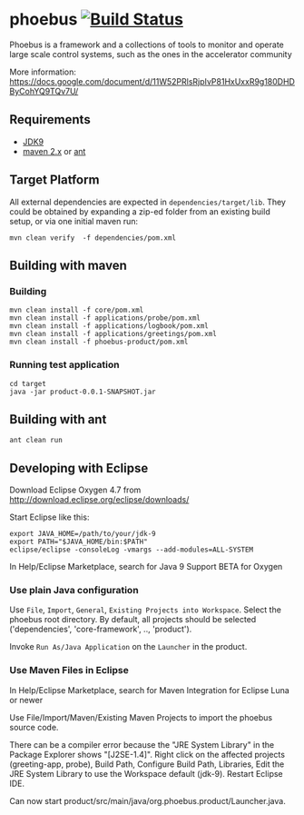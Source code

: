 # phoebus [![Build Status](https://travis-ci.org/shroffk/phoebus.svg?branch=master)](https://travis-ci.org/shroffk/phoebus)

Phoebus is a framework and a collections of tools to monitor and operate large scale control systems, such as the ones in the accelerator community

More information:
https://docs.google.com/document/d/11W52PRlsRjpIvP81HxUxxR9g180DHDByCohYQ9TQv7U/


## Requirements
 - [JDK9](http://jdk.java.net/9/)
 - [maven 2.x](https://maven.apache.org/) or [ant](http://ant.apache.org/)


## Target Platform

All external dependencies are expected in `dependencies/target/lib`.
They could be obtained by expanding a zip-ed folder from an existing build setup, or via one initial maven run:


```
mvn clean verify  -f dependencies/pom.xml
```


## Building with maven

 
### Building

```
mvn clean install -f core/pom.xml
mvn clean install -f applications/probe/pom.xml
mvn clean install -f applications/logbook/pom.xml
mvn clean install -f applications/greetings/pom.xml
mvn clean install -f phoebus-product/pom.xml
```

### Running test application
```
cd target
java -jar product-0.0.1-SNAPSHOT.jar
```



## Building with ant

```
ant clean run
```


## Developing with Eclipse

Download Eclipse Oxygen 4.7 from http://download.eclipse.org/eclipse/downloads/

Start Eclipse like this:

	export JAVA_HOME=/path/to/your/jdk-9
	export PATH="$JAVA_HOME/bin:$PATH"
	eclipse/eclipse -consoleLog -vmargs --add-modules=ALL-SYSTEM

In Help/Eclipse Marketplace, search for Java 9 Support BETA for Oxygen


### Use plain Java configuration

Use `File`, `Import`, `General`, `Existing Projects into Workspace`.
Select the phoebus root directory.
By default, all projects should be selected ('dependencies', 'core-framework', .., 'product').

Invoke `Run As/Java Application` on the `Launcher` in the product.


### Use Maven Files in Eclipse

In Help/Eclipse Marketplace, search for Maven Integration for Eclipse Luna or newer

Use File/Import/Maven/Existing Maven Projects to import the phoebus source code.

There can be a compiler error because the "JRE System Library" in the Package Explorer shows "[J2SE-1.4]".
Right click on the affected projects (greeting-app, probe), Build Path, Configure Build Path, Libraries, Edit the JRE System Library to use the Workspace default (jdk-9).
Restart Eclipse IDE.

Can now start product/src/main/java/org.phoebus.product/Launcher.java.
